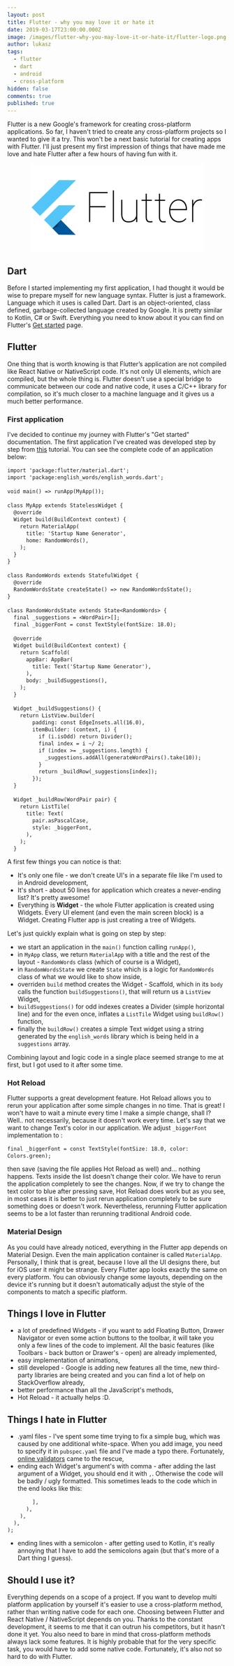 ```yaml
---
layout: post
title: Flutter - why you may love it or hate it
date: 2019-03-17T23:00:00.000Z
image: /images/flutter-why-you-may-love-it-or-hate-it/flutter-logo.png
author: lukasz
tags:
  - flutter
  - dart
  - android
  - cross-platform
hidden: false
comments: true
published: true
---
```

Flutter is a new Google's framework for creating cross-platform applications. So far, I haven't tried to create any cross-platform projects so I wanted to give it a try. This won't be a next
basic tutorial for creating apps with Flutter. I'll just present my first impression of things that have made me love and hate
Flutter after a few hours of having fun with it.

<p align="center">
  <img src="/images/flutter-why-you-may-love-it-or-hate-it/flutter-logo.png">
</p>

## **Dart**

Before I started implementing my first application, I had thought it would be wise to prepare myself for new language syntax. 
Flutter is just a framework. Language which it uses is called Dart. Dart is an object-oriented, class defined, garbage-collected language created by Google. It is pretty similar to Kotlin, C# or Swift. Everything you need to know about it
you can find on Flutter's [Get started](https://www.dartlang.org/guides/language) page.

## Flutter

One thing that is worth knowing is that Flutter’s application are not compiled like React Native or NativeScript code. It's not only UI elements, which are compiled, but the whole thing is. Flutter doesn't use a special bridge to communicate between
our code and native code, it uses a C/C++ library for compilation, so it's much closer to a machine language and it gives 
us a much better performance.

### **First application**

I've decided to continue my journey with Flutter's "Get started" documentation. The first application I've created was
developed step by step from [this](https://flutter.io/docs/get-started/codelab) tutorial.
You can see the complete code of an application below:

```
import 'package:flutter/material.dart';
import 'package:english_words/english_words.dart';

void main() => runApp(MyApp());

class MyApp extends StatelessWidget {
  @override
  Widget build(BuildContext context) {
    return MaterialApp(
      title: 'Startup Name Generator',
      home: RandomWords(),
    );
  }
}

class RandomWords extends StatefulWidget {
  @override
  RandomWordsState createState() => new RandomWordsState();
}

class RandomWordsState extends State<RandomWords> {
  final _suggestions = <WordPair>[];
  final _biggerFont = const TextStyle(fontSize: 18.0);

  @override
  Widget build(BuildContext context) {
    return Scaffold(
      appBar: AppBar(
        title: Text('Startup Name Generator'),
      ),
      body: _buildSuggestions(),
    );
  }

  Widget _buildSuggestions() {
    return ListView.builder(
        padding: const EdgeInsets.all(16.0),
        itemBuilder: (context, i) {
          if (i.isOdd) return Divider();
          final index = i ~/ 2;
          if (index >= _suggestions.length) {
            _suggestions.addAll(generateWordPairs().take(10));
          }
          return _buildRow(_suggestions[index]);
        });
  }

  Widget _buildRow(WordPair pair) {
    return ListTile(
      title: Text(
        pair.asPascalCase,
        style: _biggerFont,
      ),
    );
  }
```

A first few things you can notice is that:

* It's only one file - we don't create UI's in a separate file like I'm used to in Android development,
* It's short - about 50 lines for application which creates a never-ending list? It's pretty awesome!
* Everything is **Widget** - the whole Flutter application is created using Widgets. Every UI element (and even the main screen block) is a Widget. Creating Flutter app is just creating a tree of Widgets.

Let's just quickly explain what is going on step by step:

* we start an application in the `main()` function calling `runApp()`,
* in `MyApp` class, we return `MaterialApp` with a title and the rest of the layout - `RandomWords` class (which of course is a Widget),
* in `RandomWordsState` we create `State` which is a logic for `RandomWords` class of what we would like to show inside,
* overriden `build` method creates the Widget - Scaffold, which in its `body` calls the function `buildSuggestions()`, 
  that will return us a `ListView` Widget,
* `buildSuggestions()` for odd indexes creates a Divider (simple horizontal line) and for the even once, inflates a `ListTile` 
  Widget using `buildRow()` function,
* finally the `buildRow()` creates a simple Text widget using a string generated by the `english_words` library which is 
  being held in a `suggestions` array.

Combining layout and logic code in a single place seemed strange to me at first, but I got used to it after some time.

### **Hot Reload**

Flutter supports a great development feature. Hot Reload allows you to rerun your application after some simple changes in 
no time. That is great! I won't have to wait a minute every time I make a simple change, shall I? Well.. not necessarily, because 
it doesn't work every time. Let's say that we want to change Text's color in our application. 
We adjust `_biggerFont` implementation to :

```
final _biggerFont = const TextStyle(fontSize: 18.0, color: Colors.green); 
```

then save (saving the file applies Hot Reload as well) and... nothing happens. Texts inside the list
doesn't change their color. We have to rerun the application completely to see the changes. 
Now, if we try to change the text color to blue after pressing save, Hot Reload does work but as you see, in most cases it is better
to just rerun application completely to be sure something does or doesn't work. Nevertheless, rerunning Flutter application 
seems to be a lot faster than rerunning traditional Android code.

### **Material Design**

As you could have already noticed, everything in the Flutter app depends on Material Design. Even the main application container
is called `MaterialApp`. Personally, I think that is great, because I love all the UI designs there, but for iOS user it might
be strange. Every Flutter app looks exactly the same on every platform. You can obviously change some layouts, depending
on the device it's running but it doesn't automatically adjust the style of the components to match a specific platform.

## **Things I love in Flutter**

* a lot of predefined Widgets - if you want to add Floating Button, Drawer Navigator or even some action buttons to the toolbar,
  it will take you only a few lines of the code to implement. All the basic features (like Toolbars - back button or 
  Drawer's - open) are already implemented, 
* easy implementation of animations,
* still developed - Google is adding new features all the time, new third-party libraries are being created and you can
  find a lot of help on StackOverflow already,
* better performance than all the JavaScript's methods,
* Hot Reload - it actually helps :D.

## **Things I hate in Flutter**

* .yaml files - I've spent some time trying to fix a simple bug, which was caused by one additional white-space. 
  When you add image, you need to specify it in `pubspec.yaml` file and I've made a typo there. Fortunately, [online validators](http://www.yamllint.com/) came to the rescue,
* ending each Widget's argument's with comma - after adding the last argument of a Widget, you should end it with `,`. 
  Otherwise the code will be badly / ugly formatted. This sometimes leads to the code which in the end looks like this:

```
        ],
      ),
    ),
  ),
);
```

* ending lines with a semicolon - after getting used to Kotlin, it's really annoying that I have to add the semicolons again (but that's more of a Dart thing I guess).

## **Should I use it?**

Everything depends on a scope of a project. If you want to develop multi platform application by yourself it's easier to use
a cross-platform method, rather than writing native code for each one. Choosing between Flutter and React Native / NativeScript depends on you. Thanks to the constant development, it seems to me that it can outrun his competitors, but it hasn't done it yet.
You also need to bare in mind that cross-platform methods always lack some features. It is highly probable that for the
very specific task, you would have to add some native code. Fortunately, it's also not so hard to do with Flutter.